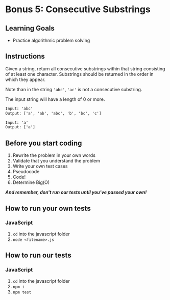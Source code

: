 # Bonus 5: Consecutive Substrings

## Learning Goals

- Practice algorithmic problem solving

## Instructions

Given a string, return all consecutive substrings within that string consisting
of at least one character. Substrings should be returned in the order in which
they appear.

Note than in the string `'abc'`, `'ac'` is not a consecutive substring.

The input string will have a length of 0 or more.

```txt
Input: 'abc'
Output: ['a', 'ab', 'abc', 'b', 'bc', 'c']

Input: 'a'
Output: ['a']
```

## Before you start coding

1. Rewrite the problem in your own words
2. Validate that you understand the problem
3. Write your own test cases
4. Pseudocode
5. Code!
6. Determine Big(O)

**_And remember, don't run our tests until you've passed your own!_**

## How to run your own tests

### JavaScript

1. `cd` into the javascript folder
2. `node <filename>.js`

## How to run our tests

### JavaScript

1. `cd` into the javascript folder
2. `npm i`
3. `npm test`
